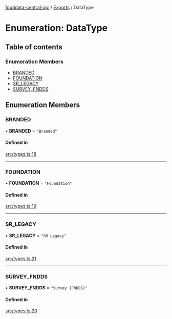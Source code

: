 [fooddata-central-api](../README.md) / [Exports](../modules.md) / DataType

# Enumeration: DataType

## Table of contents

### Enumeration Members

- [BRANDED](DataType.md#branded)
- [FOUNDATION](DataType.md#foundation)
- [SR\_LEGACY](DataType.md#sr_legacy)
- [SURVEY\_FNDDS](DataType.md#survey_fndds)

## Enumeration Members

### BRANDED

• **BRANDED** = ``"Branded"``

#### Defined in

[src/types.ts:18](https://github.com/inji-gg/fooddata-central-api/blob/faf270d/src/types.ts#L18)

___

### FOUNDATION

• **FOUNDATION** = ``"Foundation"``

#### Defined in

[src/types.ts:19](https://github.com/inji-gg/fooddata-central-api/blob/faf270d/src/types.ts#L19)

___

### SR\_LEGACY

• **SR\_LEGACY** = ``"SR Legacy"``

#### Defined in

[src/types.ts:21](https://github.com/inji-gg/fooddata-central-api/blob/faf270d/src/types.ts#L21)

___

### SURVEY\_FNDDS

• **SURVEY\_FNDDS** = ``"Survey (FNDDS)"``

#### Defined in

[src/types.ts:20](https://github.com/inji-gg/fooddata-central-api/blob/faf270d/src/types.ts#L20)
